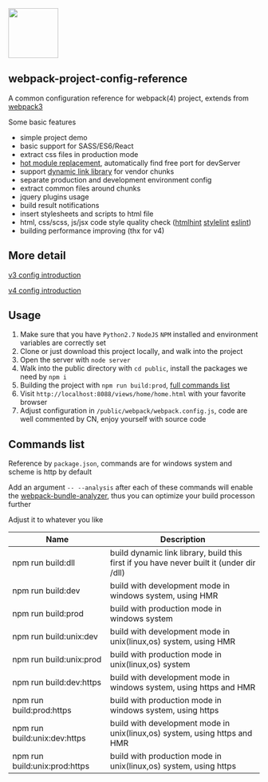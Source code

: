 
<img src="https://camo.githubusercontent.com/d18f4a7a64244f703efcb322bf298dcb4ca38856/68747470733a2f2f7765627061636b2e6a732e6f72672f6173736574732f69636f6e2d7371756172652d6269672e737667" width="100px" height="100px">

## webpack-project-config-reference
A common configuration reference for webpack(4) project, extends from [webpack3](https://github.com/imwtr/webpack-demo)

Some basic features

- simple project demo
- basic support for SASS/ES6/React
- extract css files in production mode
- [hot module replacement](https://github.com/webpack/webpack-dev-server), automatically find free port for devServer
- support [dynamic link library](https://webpack.js.org/plugins/dll-plugin/) for vendor chunks
- separate production and development environment config
- extract common files around chunks
- jquery plugins usage
- build result notifications
- insert stylesheets and scripts to html file
- html, css/scss, js/jsx code style quality check ([htmlhint](http://htmlhint.com/) [stylelint](https://stylelint.io/) [eslint](https://eslint.org/docs/user-guide/configuring))
- building performance improving (thx for v4)

## More detail
[v3 config introduction](http://www.cnblogs.com/imwtr/p/7786204.html)

[v4 config introduction](https://www.cnblogs.com/imwtr/p/9189670.html)


## Usage
1. Make sure that you have `Python2.7` `NodeJS` `NPM` installed and environment variables are correctly set
2. Clone or just download this project locally, and walk into the project
3. Open the server with `node server`
4. Walk into the public directory with `cd public`, install the packages we need by `npm i`
5. Building the project with `npm run build:prod`, [full commands list](https://github.com/imwtr/webpack-project-config-reference#commands-list)
6. Visit `http://localhost:8088/views/home/home.html` with your favorite browser
7. Adjust configuration in `/public/webpack/webpack.config.js`, code are well commented by CN, enjoy yourself with source code

## Commands list
Reference by `package.json`, commands are for windows system and scheme is http by default

Add an argument `-- --analysis` after each of these commands will enable the [webpack-bundle-analyzer](https://github.com/webpack-contrib/webpack-bundle-analyzer), thus you can optimize your build processon further

Adjust it to whatever you like

| Name               | Description          |
| --------------     | -------------        |
| npm run build:dll  | build dynamic link library, build this first if you have never built it (under dir /dll)  |
| npm run build:dev  | build with development mode in windows system, using HMR  |
| npm run build:prod  | build with production mode in windows system  |
| npm run build:unix:dev  | build with development mode in unix(linux,os) system, using HMR  |
| npm run build:unix:prod  | build with production mode in unix(linux,os) system   |
| npm run build:dev:https  | build with development mode in windows system, using https and HMR |
| npm run build:prod:https  | build with production mode in windows system, using https  |
| npm run build:unix:dev:https  | build with development mode in unix(linux,os) system, using https and HMR  |
| npm run build:unix:prod:https  | build with production mode in unix(linux,os) system, using https   |



